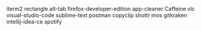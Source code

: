 iterm2
rectangle
alt-tab
firefox-developer-edition
app-cleaner
Caffeine
vlc
visual-studio-code
sublime-text
postman
copyclip
shottr
mos
gitkraken
intellij-idea-ce
spotify